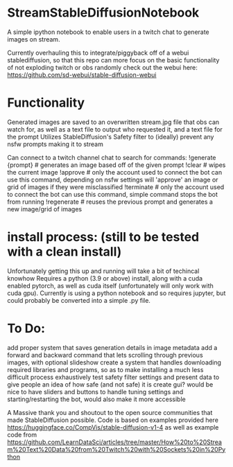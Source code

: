 # StreamStableDiffusionNotebook
A simple ipython notebook to enable users in a twitch chat to generate images on stream.

Currently overhauling this to integrate/piggyback off of a webui stablediffusion, so that this repo can more focus on the basic functionality of not exploding twitch or obs randomly
check out the webui here: https://github.com/sd-webui/stable-diffusion-webui

# Functionality

Generated images are saved to an overwritten stream.jpg file that obs can watch for, as well as a text file to output who requested it, and a text file for the prompt
Utilizes StableDiffusion's Safety filter to (ideally) prevent any nsfw prompts making it to stream

Can connect to a twitch channel chat to search for commands:
!generate {prompt} # generates an image based off of the given prompt
!clear             # wipes the current image
!approve           # only the account used to connect the bot can use this command, depending on nsfw settings will 'approve' an image or grid of images if they were misclassified
!terminate         # only the account used to connect the bot can use this command, simple command stops the bot from running
!regenerate        # reuses the previous prompt and generates a new image/grid of images

# install process: (still to be tested with a clean install)
Unfortunately getting this up and running will take a bit of techincal knowhow
Requires a python (3.9 or above) install, along with a cuda enabled pytorch, as well as cuda itself (unfortunately will only work with cuda gpu).
Currently is using a python notebook and so requires jupyter, but could probably be converted into a simple .py file.

# To Do:
add proper system that saves generation details in image metadata
add a forward and backward command that lets scrolling through previous images, with optional slideshow
create a system that handles downloading required libraries and programs, so as to make installing a much less difficult process
exhaustively test safety filter settings and present data to give people an idea of how safe (and not safe) it is
create gui? would be nice to have sliders and buttons to handle tuning settings and starting/restarting the bot, would also make it more accessible


A Massive thank you and shoutout to the open source communities that made StableDiffusion possible.
Code is based on examples provided here https://huggingface.co/CompVis/stable-diffusion-v1-4
as well as example code from https://github.com/LearnDataSci/articles/tree/master/How%20to%20Stream%20Text%20Data%20from%20Twitch%20with%20Sockets%20in%20Python
